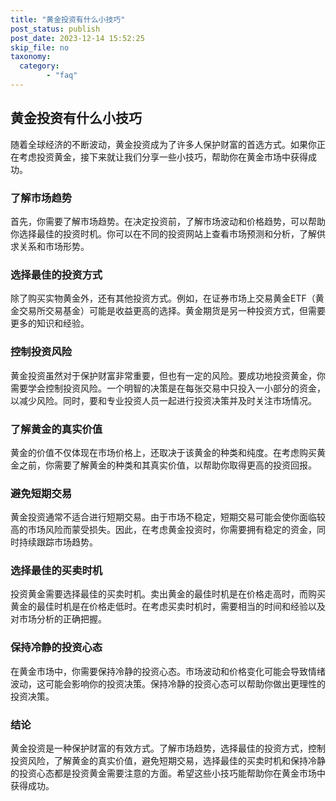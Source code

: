 ```yaml
---
title: "黄金投资有什么小技巧"
post_status: publish
post_date: 2023-12-14 15:52:25
skip_file: no
taxonomy:
  category:
        - "faq"
---
```


## 黄金投资有什么小技巧

随着全球经济的不断波动，黄金投资成为了许多人保护财富的首选方式。如果你正在考虑投资黄金，接下来就让我们分享一些小技巧，帮助你在黄金市场中获得成功。

### 了解市场趋势

首先，你需要了解市场趋势。在决定投资前，了解市场波动和价格趋势，可以帮助你选择最佳的投资时机。你可以在不同的投资网站上查看市场预测和分析，了解供求关系和市场形势。

### 选择最佳的投资方式

除了购买实物黄金外，还有其他投资方式。例如，在证券市场上交易黄金ETF（黄金交易所交易基金）可能是收益更高的选择。黄金期货是另一种投资方式，但需要更多的知识和经验。

### 控制投资风险

黄金投资虽然对于保护财富非常重要，但也有一定的风险。要成功地投资黄金，你需要学会控制投资风险。一个明智的决策是在每张交易中只投入一小部分的资金，以减少风险。同时，要和专业投资人员一起进行投资决策并及时关注市场情况。

### 了解黄金的真实价值

黄金的价值不仅体现在市场价格上，还取决于该黄金的种类和纯度。在考虑购买黄金之前，你需要了解黄金的种类和其真实价值，以帮助你取得更高的投资回报。

### 避免短期交易

黄金投资通常不适合进行短期交易。由于市场不稳定，短期交易可能会使你面临较高的市场风险而蒙受损失。因此，在考虑黄金投资时，你需要拥有稳定的资金，同时持续跟踪市场趋势。

### 选择最佳的买卖时机

投资黄金需要选择最佳的买卖时机。卖出黄金的最佳时机是在价格走高时，而购买黄金的最佳时机是在价格走低时。在考虑买卖时机时，需要相当的时间和经验以及对市场分析的正确把握。

### 保持冷静的投资心态

在黄金市场中，你需要保持冷静的投资心态。市场波动和价格变化可能会导致情绪波动，这可能会影响你的投资决策。保持冷静的投资心态可以帮助你做出更理性的投资决策。

### 结论

黄金投资是一种保护财富的有效方式。了解市场趋势，选择最佳的投资方式，控制投资风险，了解黄金的真实价值，避免短期交易，选择最佳的买卖时机和保持冷静的投资心态都是投资黄金需要注意的方面。希望这些小技巧能帮助你在黄金市场中获得成功。
